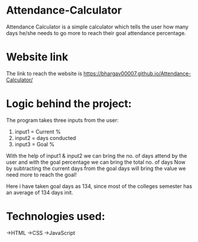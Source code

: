 # Attendance-Calculator
Attendance Calculator is a simple calculator  which tells the user how many days he/she needs to go more to reach their goal attendance percentage.

# Website link
The link to reach the website is https://bhargav00007.github.io/Attendance-Calculator/


# Logic behind the project:
The program takes three inputs from the user:
1) input1 = Current %
2) input2 = days conducted
3) input3 = Goal %

With the help of input1 & input2 we can bring the no. of days attend by the user
and with the goal percentage we can bring the total no. of days
Now by subtracting the current days from the goal days will bring the value we need more to reach the goal!

Here i have taken goal days as 134, since most of the colleges semester has an average of 134 days init.

# Technologies used:
->HTML
->CSS
->JavaScript


